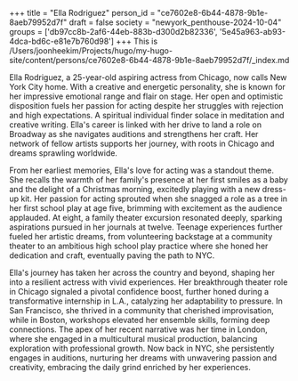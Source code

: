 +++
title = "Ella Rodriguez"
person_id = "ce7602e8-6b44-4878-9b1e-8aeb79952d7f"
draft = false
society = "newyork_penthouse-2024-10-04"
groups = ['db97cc8b-2af6-44eb-883b-d300d2b82336', '5e45a963-ab93-4dca-bd6c-e81e7b760d98']
+++
This is /Users/joonheekim/Projects/hugo/my-hugo-site/content/persons/ce7602e8-6b44-4878-9b1e-8aeb79952d7f/_index.md

Ella Rodriguez, a 25-year-old aspiring actress from Chicago, now calls New York City home. With a creative and energetic personality, she is known for her impressive emotional range and flair on stage. Her open and optimistic disposition fuels her passion for acting despite her struggles with rejection and high expectations. A spiritual individual finder solace in meditation and creative writing. Ella's career is linked with her drive to land a role on Broadway as she navigates auditions and strengthens her craft. Her network of fellow artists supports her journey, with roots in Chicago and dreams sprawling worldwide.

From her earliest memories, Ella's love for acting was a standout theme. She recalls the warmth of her family's presence at her first smiles as a baby and the delight of a Christmas morning, excitedly playing with a new dress-up kit. Her passion for acting sprouted when she snagged a role as a tree in her first school play at age five, brimming with excitement as the audience applauded. At eight, a family theater excursion resonated deeply, sparking aspirations pursued in her journals at twelve. Teenage experiences further fueled her artistic dreams, from volunteering backstage at a community theater to an ambitious high school play practice where she honed her dedication and craft, eventually paving the path to NYC.

Ella's journey has taken her across the country and beyond, shaping her into a resilient actress with vivid experiences. Her breakthrough theater role in Chicago signaled a pivotal confidence boost, further honed during a transformative internship in L.A., catalyzing her adaptability to pressure. In San Francisco, she thrived in a community that cherished improvisation, while in Boston, workshops elevated her ensemble skills, forming deep connections. The apex of her recent narrative was her time in London, where she engaged in a multicultural musical production, balancing exploration with professional growth. Now back in NYC, she persistently engages in auditions, nurturing her dreams with unwavering passion and creativity, embracing the daily grind enriched by her experiences.

